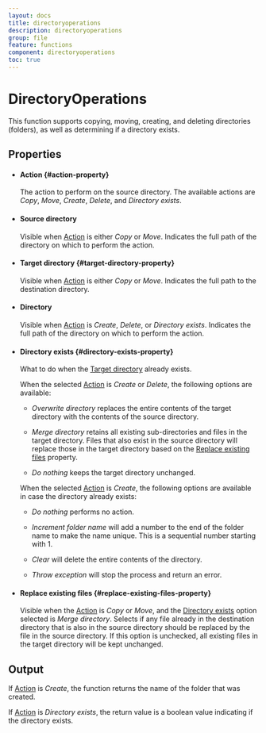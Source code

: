 ```yaml
---
layout: docs
title: directoryoperations
description: directoryoperations
group: file
feature: functions
component: directoryoperations
toc: true
---
```

DirectoryOperations
==============

This function supports copying, moving, creating, and deleting directories (folders),
as well as determining if a directory exists.

Properties
----------

-  #### Action {#action-property}

    The action to perform on the source directory. The available actions are *Copy*, *Move*, *Create*, 
    *Delete*, and *Directory exists*.

-  #### Source directory

    Visible when [Action](#action-property) is either *Copy* or *Move*. Indicates the full path of the directory 
    on which to perform the action.

-  #### Target directory {#target-directory-property}

    Visible when [Action](#action-property) is either *Copy* or *Move*. Indicates the full path to the destination 
    directory.

-  #### Directory

    Visible when [Action](#action-property) is *Create*, *Delete*, or *Directory exists*. Indicates the full 
    path of the directory on which to perform the action.

-  #### Directory exists {#directory-exists-property}

    What to do when the [Target directory](#target-directory-property) already exists.

    When the selected [Action](#action-property) is *Create* or *Delete*, the following options are available:

    - *Overwrite directory* replaces the entire contents of the target directory with the contents of the 
    source directory.

    - *Merge directory* retains all existing sub-directories and files in the target directory. Files that 
    also exist in the source directory will replace those in the target directory based on the 
    [Replace existing files](#replace-existing-files-property) property.

    - *Do nothing* keeps the target directory unchanged.
    
    When the selected [Action](#action-property) is *Create*, the following options are available in case 
    the directory already exists:

    - *Do nothing* performs no action.
    
    - *Increment folder name* will add a number to the end of the folder name to make the name unique.
    This is a sequential number starting with 1.
    
    - *Clear* will delete the entire contents of the directory. 
    
    - *Throw exception* will stop the process and return an error.

- #### Replace existing files {#replace-existing-files-property}

    Visible when the [Action](#action-property) is *Copy* or *Move*, and the 
    [Directory exists](#directory-exists-property) option selected is *Merge directory*. Selects if any file 
    already in the destination directory that is also in the source directory should be replaced by the file in 
    the source directory. If this option is unchecked, all existing files in the target directory will be kept
    unchanged. 

Output
------

If [Action](#action-property) is *Create*, the function returns the name of the folder that was created.

If [Action](#action-property) is *Directory exists*, the return value is a boolean value indicating if the 
directory exists.
 

